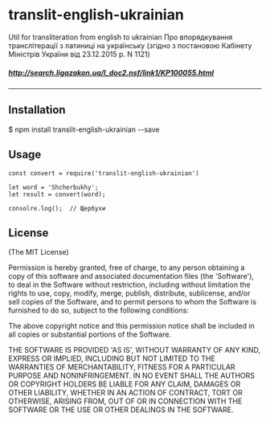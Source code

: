 # translit-english-ukrainian
Util for transliteration from english to ukrainian
Про впорядкування транслітерації з латиницi на українську
(згідно з постановою Кабінету Міністрів України від 23.12.2015 р. N 1121)
##### http://search.ligazakon.ua/l_doc2.nsf/link1/KP100055.html

---
## Installation

$ npm install translit-english-ukrainian --save

## Usage
```
const convert = require('translit-english-ukrainian')

let word = 'Shcherbukhy';
let result = convert(word); 

consolre.log();  // Щербухи
```

## License

(The MIT License)

Permission is hereby granted, free of charge, to any person obtaining a copy of this software and associated documentation files (the 'Software'), to deal in the Software without restriction, including without limitation the rights to use, copy, modify, merge, publish, distribute, sublicense, and/or sell copies of the Software, and to permit persons to whom the Software is furnished to do so, subject to the following conditions:

The above copyright notice and this permission notice shall be included in all copies or substantial portions of the Software.

THE SOFTWARE IS PROVIDED 'AS IS', WITHOUT WARRANTY OF ANY KIND, EXPRESS OR IMPLIED, INCLUDING BUT NOT LIMITED TO THE WARRANTIES OF MERCHANTABILITY, FITNESS FOR A PARTICULAR PURPOSE AND NONINFRINGEMENT. IN NO EVENT SHALL THE AUTHORS OR COPYRIGHT HOLDERS BE LIABLE FOR ANY CLAIM, DAMAGES OR OTHER LIABILITY, WHETHER IN AN ACTION OF CONTRACT, TORT OR OTHERWISE, ARISING FROM, OUT OF OR IN CONNECTION WITH THE SOFTWARE OR THE USE OR OTHER DEALINGS IN THE SOFTWARE.